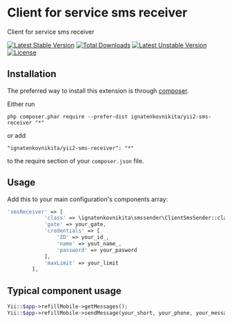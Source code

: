 Client for service sms receiver
===============================
Client for service sms receiver

[![Latest Stable Version](https://poser.pugx.org/ignatenkovnikita/yii2-sms-receiver/v/stable)](https://packagist.org/packages/ignatenkovnikita/yii2-sms-receiver) [![Total Downloads](https://poser.pugx.org/ignatenkovnikita/yii2-sms-receiver/downloads)](https://packagist.org/packages/ignatenkovnikita/yii2-sms-receiver) [![Latest Unstable Version](https://poser.pugx.org/ignatenkovnikita/yii2-sms-receiver/v/unstable)](https://packagist.org/packages/ignatenkovnikita/yii2-sms-receiver) [![License](https://poser.pugx.org/ignatenkovnikita/yii2-sms-receiver/license)](https://packagist.org/packages/ignatenkovnikita/yii2-sms-receiver)

Installation
------------

The preferred way to install this extension is through [composer](http://getcomposer.org/download/).

Either run

```
php composer.phar require --prefer-dist ignatenkovnikita/yii2-sms-receiver "*"
```

or add

```
"ignatenkovnikita/yii2-sms-receiver": "*"
```

to the require section of your `composer.json` file.


Usage
-----
Add this to your main configuration's components array:

```php
'smsReceiver' => [
            'class' => \ignatenkovnikita\smssender\ClientSmsSender::className(),
            'gate' => your_gate,
            'credentials' => [
                'ID' => your_id_,
                'name' => yout_name_,
                'password' => your_pasword
            ],
            'maxLimit' => your_limit
        ],
```
Typical component usage
-----------------------
```php
Yii::$app->refillMobile->getMessages();
Yii::$app->refillMobile->sendMessage(your_short, your_phone, your_message);
```

